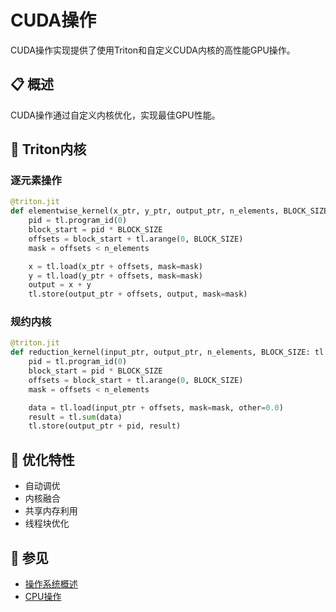 # CUDA操作

CUDA操作实现提供了使用Triton和自定义CUDA内核的高性能GPU操作。

## 📋 概述

CUDA操作通过自定义内核优化，实现最佳GPU性能。

## 🎯 Triton内核

### 逐元素操作
```python
@triton.jit
def elementwise_kernel(x_ptr, y_ptr, output_ptr, n_elements, BLOCK_SIZE: tl.constexpr):
    pid = tl.program_id(0)
    block_start = pid * BLOCK_SIZE
    offsets = block_start + tl.arange(0, BLOCK_SIZE)
    mask = offsets < n_elements

    x = tl.load(x_ptr + offsets, mask=mask)
    y = tl.load(y_ptr + offsets, mask=mask)
    output = x + y
    tl.store(output_ptr + offsets, output, mask=mask)
```

### 规约内核
```python
@triton.jit
def reduction_kernel(input_ptr, output_ptr, n_elements, BLOCK_SIZE: tl.constexpr):
    pid = tl.program_id(0)
    block_start = pid * BLOCK_SIZE
    offsets = block_start + tl.arange(0, BLOCK_SIZE)
    mask = offsets < n_elements

    data = tl.load(input_ptr + offsets, mask=mask, other=0.0)
    result = tl.sum(data)
    tl.store(output_ptr + pid, result)
```

## 🚀 优化特性

- 自动调优
- 内核融合
- 共享内存利用
- 线程块优化

## 🔗 参见

- [操作系统概述](index.md)
- [CPU操作](cpu-ops.md)